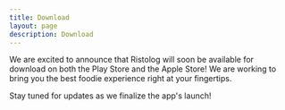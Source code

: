 ```yaml
---
title: Download
layout: page
description: Download
---
```


We are excited to announce that Ristolog will soon be available for download on both the Play Store and the Apple Store! We are working to bring you the best foodie experience right at your fingertips.

Stay tuned for updates as we finalize the app's launch!
